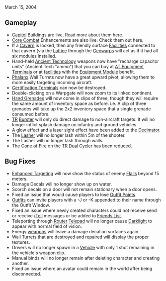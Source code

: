March 15, 2004

## Gameplay

- [Capitol](../locations/Capitol.md) Buildings are live. Read more about them
  here.
- [Core Combat](../items/Core_Combat.md) Enhancements are also live. Check them
  out here.
- If a [Cavern](../locations/Caverns.md) is locked, then any friendly surface
  [Facilities](../locations/Facilities.md) connected to that cavern (via the
  [Lattice](../terminology/Lattice.md) through the
  [Geowarps](../locations/Geowarp.md) will act as if it had all six modules
  installed.
- Hand-held [Ancient Technology](../terminology/Ancient_Technology.md) weapons
  now have "recharge capacitor units" (Ancient Tech "ammo") that you can buy at
  [AT Equipment Terminals](../items/Ancient_Equipment_Terminal.md) or at
  [facilities](../locations/Facilities.md) with the
  [Equipment Module](../modules/Equipment_Module.md) benefit.
- [Phalanx](../items/Phalanx.md) Wall Turrets now have a great upward pivot,
  allowing them to more easily targeting incoming aircraft.
- [Certification Terminals](../items/Certification_Terminal.md) can now be
  destroyed.
- Double-clicking on a Warpgate will now zoom to its linked continent.
- [Hand Grenades](../weapons/Hand_grenade.md) will now come in clips of three,
  though they will require the same amount of inventory space as before. i.e. A
  clip of three grenades will take up the 2x2 inventory space that a single
  grenade consumed before.
- [TR](../terminology/Terran_Republic.md) [Burster](../armor/Burster.md) will only do
  direct damage to non-aircraft targets. It will no longer inflict splash damage
  on infantry and ground vehicles.
- A glow effect and a laser sight effect have been added to the
  [Decimator](../weapons/Decimator.md).
- The [Lasher](../weapons/Lasher.md) will no longer lash within 5m of the
  shooter.
- The Lasher will no longer lash through walls.
- The [Cone of Fire](../terminology/Cone_of_fire.md) on the
  [TR](../terminology/Terran_Republic.md) [Dual Cycler](../armor/Dual-Cycler.md) has
  been reduced.

## Bug Fixes

- [Enhanced Targeting](../implants/Enhanced_Targeting.md) will now show the
  status of enemy [Flails](../vehicles/Flail.md) beyond 15 meters.
- Damage Decals will no longer show up on water.
- Scorch decals on a door will not remain stationary when a door opens.
- Fixed an issue that would cause players to lose
  [Outfit Points](../terminology/Outfit_Points.md).
- [Outfits](../terminology/Outfit.md) can invite players with a -J or -K
  appended to their name through the Outfit Window.
- Fixed an issue where newly created characters could not receive send or
  receive /[Tell](../chat/Tell.md) messages or be added to
  [Friends List](../chat/Friends_List.md).
- Teleporting through [Router](../vehicles/Router.md)
  [Telepad](../weapons/Telepad.md) will no longer cause
  [Darklight](../implants/Darklight_Vision.md) to appear with normal field of vision.
- Energy [weapons](../weapons/Weapon.md) will leave a damage decal on surfaces
  again.
- [Wall Turrets](../items/Phalanx.md) that are destroyed and repaired will
  display the proper textures.
- Drivers will no longer spawn in a [Vehicle](../vehicles/index.md) with only
  1 shot remaining in the vehicle's weapon clip.
- Manual binds will no longer remain after deleting character and creating
  another.
- Fixed an issue where an avatar could remain in the world after being
  disconnected.
